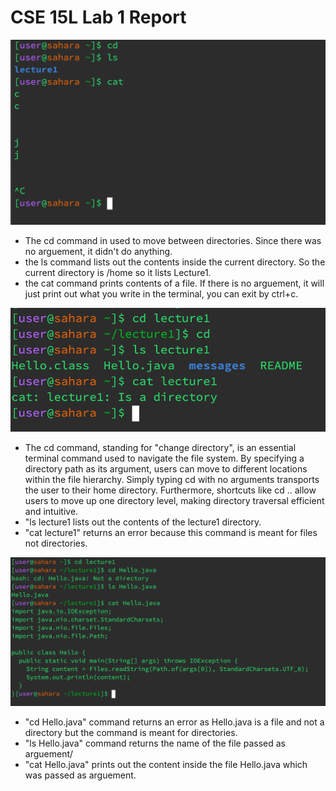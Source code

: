 # CSE 15L Lab 1 Report
![Image](ss1.png)
* The cd command in used to move between directories. Since there was no arguement, it didn't do anything.
* the ls command lists out the contents inside the current directory. So the current directory is /home so it lists Lecture1.
* the cat command prints contents of a file. If there is no arguement, it will just print out what you write in the terminal, you can exit by ctrl+c.

![Image](ss2.png)
* The cd command, standing for "change directory", is an essential terminal command used to navigate the file system. By specifying a directory path as its argument, users can move to different locations within the file hierarchy. Simply typing cd with no arguments transports the user to their home directory. Furthermore, shortcuts like cd .. allow users to move up one directory level, making directory traversal efficient and intuitive.
* "ls lecture1 lists out the contents of the lecture1 directory.
* "cat lecture1" returns an error because this command is meant for files not directories.

![Image](ss3.png)
* "cd Hello.java" command returns an error as Hello.java is a file and not a directory but the command is meant for directories.
* "ls Hello.java" command returns the name of the file passed as arguement/
* "cat Hello.java" prints out the content inside the file Hello.java which was passed as arguement.
